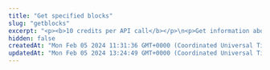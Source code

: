 ```yaml
---
title: "Get specified blocks"
slug: "getblocks"
excerpt: "<p><b>10 credits per API call</b></p>\n<p>Get information about blocks (when they were added, how many NFTs and events were ingested and list of transaction hashes that were processed within them) on the following blockchains:</p>\n<ul>\n<li>Celo - celo / celo-testnet</li>\n<li>Ethereum - ethereum / ethereum-sepolia</li>\n<li>BNB (Binance) Smart Chain - bsc / bsc-testnet</li>\n<li>Polygon - polygon / polygon-mumbai</li>\n<li>Horizen EON - eon-mainnet</li>\n<li>Chiliz - chiliz-mainnet</li>\n</ul>\n<p>To get started, provide a chain and specify one of the filters listed below (combination of these filters is not allowed):</p>\n<ul>\n<li>List of block numbers separated by comma</li>\n<li>Range of block numbers</li>\n<li>Date range when blocks were processed</li>\n</ul>"
hidden: false
createdAt: "Mon Feb 05 2024 11:31:36 GMT+0000 (Coordinated Universal Time)"
updatedAt: "Mon Feb 05 2024 13:24:49 GMT+0000 (Coordinated Universal Time)"
---
```

